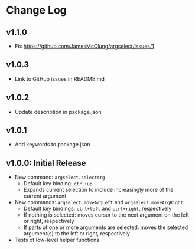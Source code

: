 # Change Log

## v1.1.0

- Fix https://github.com/JamesMcClung/argselect/issues/1

## v1.0.3

- Link to GitHub issues in README.md

## v1.0.2

- Update description in package.json

## v1.0.1

- Add keywords to package.json

## v1.0.0: Initial Release

- New command: `argselect.selectArg`
    - Default key binding: `ctrl+up`
    - Expands current selection to include increasingly more of the current argument
- New commands: `argselect.moveArgLeft` and `argselect.moveArgRight`
    - Default key bindings: `ctrl+left` and `ctrl+right`, respectively
    - If nothing is selected: moves cursor to the next argument on the left or right, respectively
    - If parts of one or more arguments are selected: moves the selected argument(s) to the left or right, respectively
- Tests of low-level helper functions